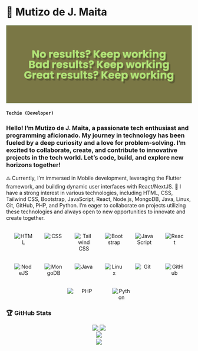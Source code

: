 # 🐥 Mutizo de J. Maita
![image](banner.png)

**`Techie (Developer)`**

### Hello! I’m Mutizo de J. Maita, a passionate tech enthusiast and programming aficionado. My journey in technology has been fueled by a deep curiosity and a love for problem-solving. I’m excited to collaborate, create, and contribute to innovative projects in the tech world. Let’s code, build, and explore new horizons together!

♨️ Currently, I’m immersed in Mobile development, leveraging the Flutter framework, and building dynamic user interfaces with React/NextJS.
💬 I have a strong interest in various technologies, including HTML, CSS, Tailwind CSS, Bootstrap, JavaScript, React, Node.js, MongoDB, Java, Linux, Git, GitHub, PHP, and Python. I’m eager to collaborate on projects utilizing these technologies and always open to new opportunities to innovate and create together.

<div align="center" style="display: flex; gap: 2rem; flex-wrap: wrap; justify-content: center; margin-top: 2rem;">

  <img align="center" alt="HTML" width="50px" src="https://cdn.jsdelivr.net/gh/devicons/devicon/icons/html5/html5-plain.svg" />
  <img align="center" alt="CSS" width="50px" src="https://cdn.jsdelivr.net/gh/devicons/devicon/icons/css3/css3-plain.svg" />
  <img align="center" alt="Tailwind CSS" width="50px" src="https://cdn.jsdelivr.net/gh/devicons/devicon@latest/icons/tailwindcss/tailwindcss-original.svg" />
  <img align="center" alt="Bootstrap" width="50px"  src="https://cdn.jsdelivr.net/gh/devicons/devicon@latest/icons/bootstrap/bootstrap-original.svg" />
  <img align="center" alt="JavaScript" width="50px" src="https://cdn.jsdelivr.net/gh/devicons/devicon/icons/javascript/javascript-plain.svg" />
  <img align="center" alt="React" width="50px" src="https://cdn.jsdelivr.net/gh/devicons/devicon/icons/react/react-original.svg" />
  <img align="center" alt="NodeJS" width="50px" src="https://cdn.jsdelivr.net/gh/devicons/devicon/icons/nodejs/nodejs-original.svg" />
  <img align="center" alt="MongoDB" width="50px"  src="https://cdn.jsdelivr.net/gh/devicons/devicon@latest/icons/mongodb/mongodb-plain-wordmark.svg" />
  <img align="center" alt="Java" width="50px" src="https://cdn.jsdelivr.net/gh/devicons/devicon/icons/java/java-original.svg"/>
  <img align="center" alt="Linux" width="50px" src="https://cdn.jsdelivr.net/gh/devicons/devicon/icons/linux/linux-original.svg" />
  <img align="center" alt="Git" width="50px" src="https://cdn.jsdelivr.net/gh/devicons/devicon/icons/git/git-original.svg" />
  <img align="center" alt="GitHub" width="50px" src="https://cdn.jsdelivr.net/gh/devicons/devicon/icons/github/github-original.svg" />
  <img align="center" alt="PHP" width="90px" src="https://cdn.jsdelivr.net/gh/devicons/devicon@latest/icons/php/php-original.svg" />
  <img align="center" alt="Python" width="50px" src="https://cdn.jsdelivr.net/gh/devicons/devicon/icons/python/python-plain.svg" />

  <!--
  <img align="center" alt="Spring" width="50px" src="https://cdn.jsdelivr.net/gh/devicons/devicon/icons/spring/spring-original.svg" />
  <img align="center" alt="PostgresSQL" width="50px"  src="https://cdn.jsdelivr.net/gh/devicons/devicon@latest/icons/postgresql/postgresql-original.svg" />
    <img align="center" alt="NodeJS" width="50px" src="https://cdn.jsdelivr.net/gh/devicons/devicon/icons/nodejs/nodejs-original.svg" />
    <img align="center" alt="MongoDB" width="50px"  src="https://cdn.jsdelivr.net/gh/devicons/devicon@latest/icons/mongodb/mongodb-plain-wordmark.svg" />
    <img align="center" alt="Golang" width="90px" src="https://cdn.jsdelivr.net/gh/devicons/devicon@latest/icons/go/go-original-wordmark.svg" />
    <img align="center" alt="Python" width="50px" src="https://cdn.jsdelivr.net/gh/devicons/devicon/icons/python/python-plain.svg" />
    <img align="center" alt="Bash" width="30px" width="30px" src="https://cdn.jsdelivr.net/gh/devicons/devicon/icons/bash/bash-original.svg" />
    <img align="center" alt="TypeScript" width="50px" src="https://cdn.jsdelivr.net/gh/devicons/devicon/icons/typescript/typescript-plain.svg" />
    <img align="center" alt="Angular" width="50px" src="https://cdn.jsdelivr.net/gh/devicons/devicon/icons/angularjs/angularjs-plain.svg" />
    <img align="center" alt="C++" width="30px" width="30px" src="https://cdn.jsdelivr.net/gh/devicons/devicon/icons/cplusplus/cplusplus-line.svg" />
  -->

</div>

### 🏆 GitHub Stats

<div align="center">
  <a href="https://github.com/Badfox16">
    <img height="180em" src="https://github-readme-stats.vercel.app/api?username=Badfox16&show_icons=true&theme=dark"/>
    <img height="180em" src="https://github-readme-stats.vercel.app/api/top-langs/?username=Badfox16&layout=compact&langs_count=6&theme=dark"/>
  <a/>
</div>

<div align="center">
   <a href="https://github.com/Badfox16">
    <img src="https://github-readme-streak-stats.herokuapp.com?user=Badfox16&show_icons=true&theme=dark"/>
  </a>
</div>

<div align="center">
  <a href="https://github.com/Badfox16">
    <img height="180em" src="https://github-profile-trophy.vercel.app/?username=Badfox16&show_icons=true&theme=dark"/>
  </a>
</div>

<!--
---
### 🤳 Connect with me :
<div align="center">
  <a href="https://instagram.com/" target="_blank">
    <img src="https://img.shields.io/badge/-Instagram-%23E4405F?style=for-the-badge&logo=instagram&logoColor=white" target="_blank">
  </a>
 <a href="https://www.facebook.com/" target="_blank">
   <img src="https://img.shields.io/badge/Facebook-1877F2?style=for-the-badge&logo=facebook&logoColor=white" target="_blank">
 </a>
  <a href = "mailto:pedrooliv62@gmail.com">
    <img src="https://img.shields.io/badge/-Gmail-%23333?style=for-the-badge&logo=gmail&logoColor=white" target="_blank">
  </a>
  <a href="https://www.linkedin.com/in/" target="_blank">
    <img src="https://img.shields.io/badge/-LinkedIn-%230077B5?style=for-the-badge&logo=linkedin&logoColor=white" target="_blank">
  </a>
</div>
-->

